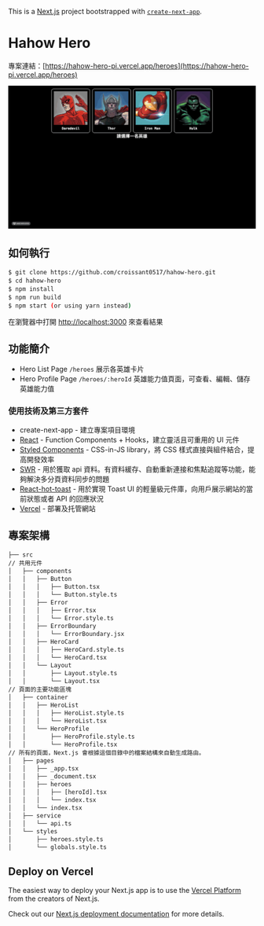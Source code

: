 This is a [Next.js](https://nextjs.org/) project bootstrapped with [`create-next-app`](https://github.com/vercel/next.js/tree/canary/packages/create-next-app).

# Hahow Hero

專案連結：[https://hahow-hero-pi.vercel.app/heroes](https://hahow-hero-pi.vercel.app/heroes)

![](https://github.com/croissant0517/hahow-hero/blob/main/assets/hahow-hero.gif)

## 如何執行

```bash
$ git clone https://github.com/croissant0517/hahow-hero.git
$ cd hahow-hero
$ npm install
$ npm run build
$ npm start (or using yarn instead)
```

在瀏覽器中打開 [http://localhost:3000](http://localhost:3000) 來查看結果

## 功能簡介

- Hero List Page `/heroes`
  展示各英雄卡片
- Hero Profile Page `/heroes/:heroId`
  英雄能力值頁面，可查看、編輯、儲存英雄能力值

### 使用技術及第三方套件

- create-next-app - 建立專案項目環境
- [React](https://react.dev/) - Function Components + Hooks，建立靈活且可重用的 UI 元件
- [Styled Components](https://styled-components.com/) - CSS-in-JS library，將 CSS 樣式直接與組件結合，提高開發效率
- [SWR]("https://swr.vercel.app) - 用於獲取 api 資料。有資料緩存、自動重新連接和焦點追蹤等功能，能夠解決多分頁資料同步的問題
- [React-hot-toast](https://react-hot-toast.com/) - 用於實現 Toast UI 的輕量級元件庫，向用戶展示網站的當前狀態或者 API 的回應狀況
- [Vercel](https://vercel.com/) - 部署及托管網站

## 專案架構

```
├── src
// 共用元件
│   ├── components
│   │   ├── Button
│   │   │   ├── Button.tsx
│   │   │   └── Button.style.ts
│   │   ├── Error
│   │   │   ├── Error.tsx
│   │   │   └── Error.style.ts
│   │   ├── ErrorBoundary
│   │   │   └── ErrorBoundary.jsx
│   │   ├── HeroCard
│   │   │   ├── HeroCard.style.ts
│   │   │   └── HeroCard.tsx
│   │   └── Layout
│   │       ├── Layout.style.ts
│   │       └── Layout.tsx
// 頁面的主要功能區塊
│   ├── container
│   │   ├── HeroList
│   │   │   ├── HeroList.style.ts
│   │   │   └── HeroList.tsx
│   │   └── HeroProfile
│   │       ├── HeroProfile.style.ts
│   │       └── HeroProfile.tsx
// 所有的頁面，Next.js 會根據這個目錄中的檔案結構來自動生成路由。
│   ├── pages
│   │   ├── _app.tsx
│   │   ├── _document.tsx
│   │   ├── heroes
│   │   │   ├── [heroId].tsx
│   │   │   └── index.tsx
│   │   └── index.tsx
│   ├── service
│   │   └── api.ts
│   └── styles
│       ├── heroes.style.ts
│       └── globals.style.ts
```

## Deploy on Vercel

The easiest way to deploy your Next.js app is to use the [Vercel Platform](https://vercel.com/new?utm_medium=default-template&filter=next.js&utm_source=create-next-app&utm_campaign=create-next-app-readme) from the creators of Next.js.

Check out our [Next.js deployment documentation](https://nextjs.org/docs/deployment) for more details.
